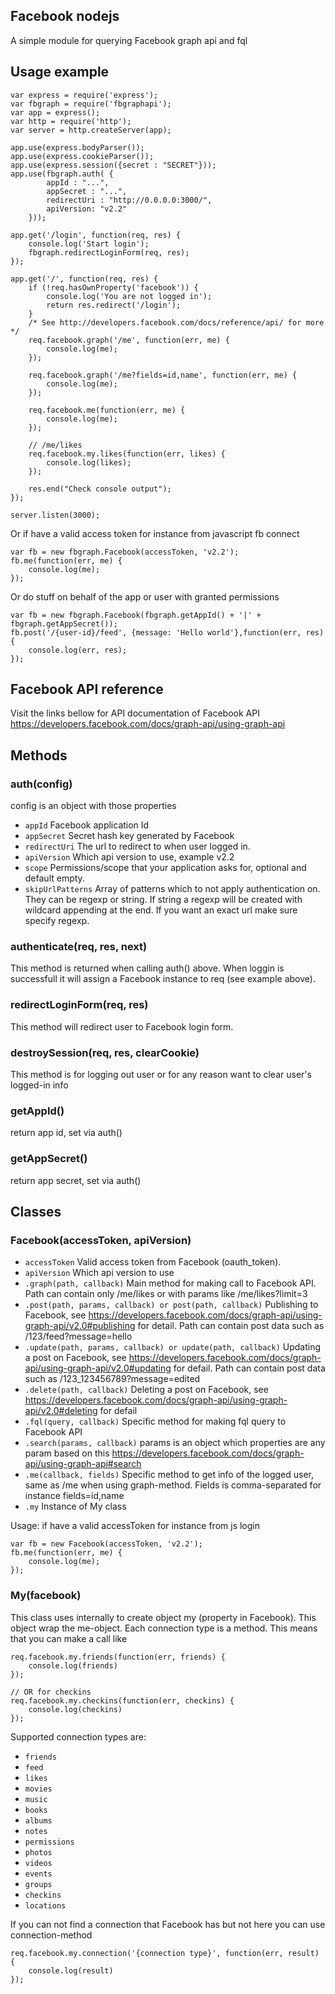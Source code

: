 ## Facebook nodejs
A simple module for querying Facebook graph api and fql

## Usage example

	var express = require('express');
	var fbgraph = require('fbgraphapi');
	var app = express();
	var http = require('http');
	var server = http.createServer(app);
	
	app.use(express.bodyParser());
	app.use(express.cookieParser());
	app.use(express.session({secret : "SECRET"}));
	app.use(fbgraph.auth( {
			appId : "...",
			appSecret : "...",
			redirectUri : "http://0.0.0.0:3000/",
			apiVersion: "v2.2"
		}));
	
	app.get('/login', function(req, res) {
		console.log('Start login');
		fbgraph.redirectLoginForm(req, res);	
	});
	
	app.get('/', function(req, res) {
		if (!req.hasOwnProperty('facebook')) {
			console.log('You are not logged in');
			return res.redirect('/login');
		}
		/* See http://developers.facebook.com/docs/reference/api/ for more */
		req.facebook.graph('/me', function(err, me) {
		    console.log(me);
		});
		
		req.facebook.graph('/me?fields=id,name', function(err, me) {
		    console.log(me);
		});
		
		req.facebook.me(function(err, me) {
		    console.log(me);
		});
		
		// /me/likes
		req.facebook.my.likes(function(err, likes) {
		    console.log(likes);
		});
		
		res.end("Check console output");
	});
	
	server.listen(3000);

Or if have a valid access token for instance from javascript fb connect
	
	var fb = new fbgraph.Facebook(accessToken, 'v2.2');
	fb.me(function(err, me) {
		console.log(me);
	});

Or do stuff on behalf of the app or user with granted permissions
	
	var fb = new fbgraph.Facebook(fbgraph.getAppId() + '|' + fbgraph.getAppSecret());
	fb.post('/{user-id}/feed', {message: 'Hello world'},function(err, res) {
		console.log(err, res);
	});

## Facebook API reference
Visit the links bellow for API documentation of Facebook API
https://developers.facebook.com/docs/graph-api/using-graph-api

## Methods
### auth(config)
config is an object with those properties
* `appId` Facebook application Id
* `appSecret` Secret hash key generated by Facebook
* `redirectUri` The url to redirect to when user logged in.
* `apiVersion` Which api version to use, example v2.2
* `scope` Permissions/scope that your application asks for, optional and default empty.
* `skipUrlPatterns` Array of patterns which to not apply authentication on. They can be regexp or string. If string a regexp will be created with wildcard appending at the end. If you want an exact url make sure specify regexp.

### authenticate(req, res, next)
This method is returned when calling auth() above. When loggin is successfull it will assign a Facebook instance to req (see example above).

### redirectLoginForm(req, res)
This method will redirect user to Facebook login form.

### destroySession(req, res, clearCookie)
This method is for logging out user or for any reason want to clear user's logged-in info

### getAppId()
return app id, set via auth()

### getAppSecret()
return app secret, set via auth()

## Classes
### Facebook(accessToken, apiVersion)
* `accessToken` Valid access token from Facebook (oauth_token).
* `apiVersion` Which api version to use
* `.graph(path, callback)` Main method for making call to Facebook API. Path can contain only /me/likes or with params like /me/likes?limit=3
* `.post(path, params, callback) or post(path, callback)` Publishing to Facebook, see https://developers.facebook.com/docs/graph-api/using-graph-api/v2.0#publishing for detail. Path can contain post data such as /123/feed?message=hello
* `.update(path, params, callback) or update(path, callback)` Updating a post on Facebook, see https://developers.facebook.com/docs/graph-api/using-graph-api/v2.0#updating for defail. Path can contain post data such as /123_123456789?message=edited
* `.delete(path, callback)` Deleting a post on Facebook, see https://developers.facebook.com/docs/graph-api/using-graph-api/v2.0#deleting for defail
* `.fql(query, callback)` Specific method for making fql query to Facebook API
* `.search(params, callback)` params is an object which properties are any param based on this https://developers.facebook.com/docs/graph-api/using-graph-api#search
* `.me(callback, fields)` Specific method to get info of the logged user, same as /me when using graph-method. Fields is comma-separated for instance fields=id,name
* `.my` Instance of My class

Usage: if have a valid accessToken for instance from js login
	
	var fb = new Facebook(accessToken, 'v2.2');
	fb.me(function(err, me) {
		console.log(me);
	});
	

### My(facebook)
This class uses internally to create object my (property in Facebook). This object wrap the me-object. Each connection type is a method. This means that you can make a call like
	
	req.facebook.my.friends(function(err, friends) {
		console.log(friends)
	});
	
	// OR for checkins
	req.facebook.my.checkins(function(err, checkins) {
		console.log(checkins)
	});

Supported connection types are:

* `friends`
* `feed`
* `likes`
* `movies`
* `music`
* `books`
* `albums`
* `notes`
* `permissions`
* `photos`
* `videos`
* `events`
* `groups`
* `checkins`
* `locations`

If you can not find a connection that Facebook has but not here you can use connection-method
	
	req.facebook.my.connection('{connection type}', function(err, result) {
		console.log(result)
	});

